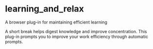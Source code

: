 # learning_and_relax
A browser plug-in for maintaining efficient learning

A short break helps digest knowledge and improve concentration. This plug-in prompts you to improve your work efficiency through automatic prompts.
